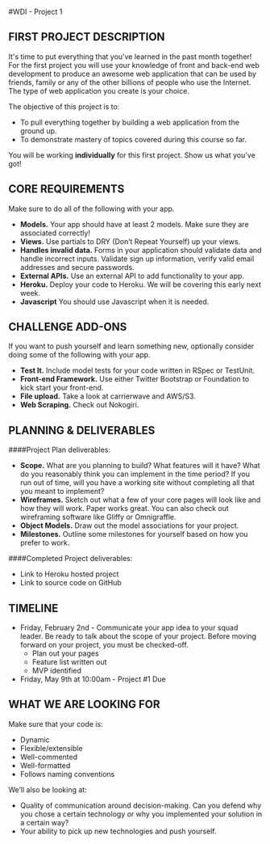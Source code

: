 #WDI - Project 1

## FIRST PROJECT DESCRIPTION

It's time to put everything that you've learned in the past month together! For the first project you will use your knowledge of front and back-end web development to produce an awesome web application that can be used by friends, family or any of the other billions of people who use the Internet. The type of web application you create is your choice.

The objective of this project is to:

* To pull everything together by building a web application from the ground up.
* To demonstrate mastery of topics covered during this course so far.

You will be working **individually** for this first project. Show us what you've got!

## CORE REQUIREMENTS
Make sure to do all of the following with your app.

* **Models.** Your app should have at least 2 models. Make sure they are associated correctly!
* **Views.** Use partials to DRY (Don’t Repeat Yourself) up your views.
* **Handles invalid data.** Forms in your application should validate data and handle incorrect inputs. Validate sign up information, verify valid email addresses and secure passwords.
* **External APIs.** Use an external API to add functionality to your app.
* **Heroku.** Deploy your code to Heroku. We will be covering this early next week.
* **Javascript** You should use Javascript when it is needed.

## CHALLENGE ADD-ONS
If you want to push yourself and learn something new, optionally consider doing some of the following with your app.

* **Test It.** Include model tests for your code written in RSpec or TestUnit.
* **Front-end Framework.** Use either Twitter Bootstrap or Foundation to kick start your front-end.
* **File upload.** Take a look at carrierwave and AWS/S3.
* **Web Scraping.** Check out Nokogiri.

## PLANNING & DELIVERABLES

####Project Plan deliverables:

* **Scope.** What are you planning to build? What features will it have? What do you reasonably think you can implement in the time period?  If you run out of time, will you have a working site without completing all that you meant to implement?
* **Wireframes.** Sketch out what a few of your core pages will look like and how they will work. Paper works great. You can also check out wireframing software like Gliffy or Omnigraffle.
* **Object Models.** Draw out the model associations for your project.
* **Milestones.** Outline some milestones for yourself based on how you prefer to work.

####Completed Project deliverables:

* Link to Heroku hosted project
* Link to source code on GitHub


## TIMELINE

* Friday, February 2nd - Communicate your app idea to your squad leader. Be ready to talk about the scope of your project. Before moving forward on your project, you must be checked-off.
    - Plan out your pages
    - Feature list written out
    - MVP identified   
* Friday, May 9th at 10:00am - Project #1 Due

## WHAT WE ARE LOOKING FOR
Make sure that your code is:

* Dynamic
* Flexible/extensible
* Well-commented
* Well-formatted
* Follows naming conventions

We’ll also be looking at:

* Quality of communication around decision-making. Can you defend why you chose a certain technology or why you implemented your solution in a certain way?
* Your ability to pick up new technologies and push yourself.